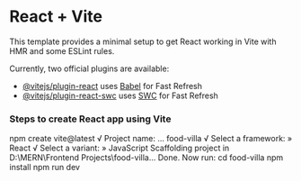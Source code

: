 # React + Vite

This template provides a minimal setup to get React working in Vite with HMR and some ESLint rules.

Currently, two official plugins are available:

- [@vitejs/plugin-react](https://github.com/vitejs/vite-plugin-react/blob/main/packages/plugin-react/README.md) uses [Babel](https://babeljs.io/) for Fast Refresh
- [@vitejs/plugin-react-swc](https://github.com/vitejs/vite-plugin-react-swc) uses [SWC](https://swc.rs/) for Fast Refresh

### Steps to create React app using Vite

npm create vite@latest
√ Project name: ... food-villa
√ Select a framework: » React
√ Select a variant: » JavaScript
Scaffolding project in D:\MERN\Frontend Projects\food-villa...
Done. Now run:
cd food-villa
npm install
npm run dev
